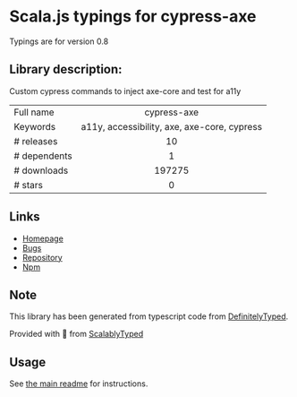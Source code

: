 
# Scala.js typings for cypress-axe

Typings are for version 0.8

## Library description:
Custom cypress commands to inject axe-core and test for a11y

|                    |                 |
| ------------------ | :-------------: |
| Full name          | cypress-axe |
| Keywords           | a11y, accessibility, axe, axe-core, cypress |
| # releases         | 10 |
| # dependents       | 1 |
| # downloads        | 197275 |
| # stars            | 0 |

## Links
- [Homepage](https://github.com/avanslaars/cypress-axe#readme)
- [Bugs](https://github.com/avanslaars/cypress-axe/issues)
- [Repository](https://github.com/avanslaars/cypress-axe)
- [Npm](https://www.npmjs.com/package/cypress-axe)
    


## Note
This library has been generated from typescript code from [DefinitelyTyped](https://definitelytyped.org).

Provided with :purple_heart: from [ScalablyTyped](https://github.com/oyvindberg/ScalablyTyped)

## Usage
See [the main readme](../../readme.md) for instructions.


